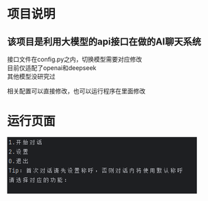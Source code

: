 # 项目说明
## 该项目是利用大模型的api接口在做的AI聊天系统
接口文件在config.py之内，切换模型需要对应修改  
目前仅适配了openai和deepseek  
其他模型没研究过  
  
相关配置可以直接修改，也可以运行程序在里面修改  
  
# 运行页面
![运行页面](img.png)